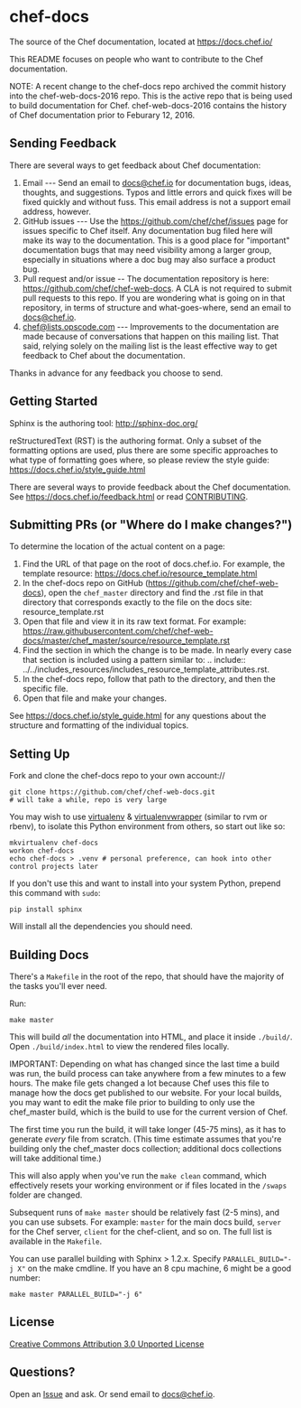 # chef-docs

The source of the Chef documentation, located at https://docs.chef.io/

This README focuses on people who want to contribute to the Chef documentation.

NOTE: A recent change to the chef-docs repo archived the commit history into the chef-web-docs-2016 repo. This is the active repo that is being used to build documentation for Chef. chef-web-docs-2016 contains the history of Chef documentation prior to Feburary 12, 2016.

## Sending Feedback

There are several ways to get feedback about Chef documentation:

1. Email --- Send an email to docs@chef.io for documentation bugs, ideas, thoughts, and suggestions. Typos and little errors and quick fixes will be fixed quickly and without fuss. This email address is not a support email address, however.
2. GitHub issues --- Use the https://github.com/chef/chef/issues page for issues specific to Chef itself. Any documentation bug filed here will make its way to the documentation. This is a good place for "important" documentation bugs that may need visibility among a larger group, especially in situations where a doc bug may also surface a product bug.
3. Pull request and/or issue -- The documentation repository is here: https://github.com/chef/chef-web-docs. A CLA is not required to submit pull requests to this repo. If you are wondering what is going on in that repository, in terms of structure and what-goes-where, send an email to docs@chef.io.
4. chef@lists.opscode.com --- Improvements to the documentation are made because of conversations that happen on this mailing list. That said, relying solely on the mailing list is the least effective way to get feedback to Chef about the documentation.

Thanks in advance for any feedback you choose to send.



## Getting Started

Sphinx is the authoring tool: http://sphinx-doc.org/

reStructuredText (RST) is the authoring format. Only a subset of the formatting options are used, plus there are some specific approaches to what type of formatting goes where, so please review the style guide: https://docs.chef.io/style_guide.html

There are several ways to provide feedback about the Chef documentation. See https://docs.chef.io/feedback.html or read [CONTRIBUTING](CONTRIBUTING).




## Submitting PRs (or "Where do I make changes?")

To determine the location of the actual content on a page:

1. Find the URL of that page on the root of docs.chef.io. For example, the template resource: https://docs.chef.io/resource_template.html
2. In the chef-docs repo on GitHub (https://github.com/chef/chef-web-docs), open the `chef_master` directory and find the .rst file in that directory that corresponds exactly to the file on the docs site: resource_template.rst
3. Open that file and view it in its raw text format. For example: https://raw.githubusercontent.com/chef/chef-web-docs/master/chef_master/source/resource_template.rst
4. Find the section in which the change is to be made. In nearly every case that section is included using a pattern similar to: .. include:: ../../includes_resources/includes_resource_template_attributes.rst.
5. In the chef-docs repo, follow that path to the directory, and then the specific file.
6. Open that file and make your changes.

See https://docs.chef.io/style_guide.html for any questions about the structure and formatting of the individual topics.

## Setting Up


Fork and clone the chef-docs repo to your own account://

    git clone https://github.com/chef/chef-web-docs.git
    # will take a while, repo is very large

You may wish to use [virtualenv](http://www.virtualenv.org/) & [virtualenvwrapper](http://virtualenvwrapper.readthedocs.org/) (similar to rvm or rbenv), to isolate this Python environment from others, so start out like so:

    mkvirtualenv chef-docs
    workon chef-docs
    echo chef-docs > .venv # personal preference, can hook into other control projects later

If you don't use this and want to install into your system Python, prepend this command with `sudo`:

    pip install sphinx

Will install all the dependencies you should need.


## Building Docs

There's a `Makefile` in the root of the repo, that should have the majority of the tasks you'll ever need.

Run:

    make master

This will build *all* the documentation into HTML, and place it inside `./build/`.
Open `./build/index.html` to view the rendered files locally.

IMPORTANT: Depending on what has changed since the last time a build was run, the build process can take anywhere from a few minutes to a few hours. The make file gets changed a lot because Chef uses this file to manage how the docs get published to our website. For your local builds, you may want to edit the make file prior to building to only use the chef_master build, which is the build to use for the current version of Chef.

The first time you run the build, it will take longer (45-75 mins), as it has to generate _every_ file from scratch. (This time estimate assumes that you're building only the chef_master docs collection; additional docs collections will take additional time.)

This will also apply when you've run the `make clean` command, which effectively resets your working environment or if files located in the `/swaps` folder are changed.

Subsequent runs of `make master` should be relatively fast (2-5 mins), and you can use subsets. For example: `master` for the main docs build, `server` for the Chef server, `client` for the chef-client, and so on. The full list is available in the `Makefile`.

You can use parallel building with Sphinx > 1.2.x. Specify `PARALLEL_BUILD="-j X"` on the make cmdline. If you have an 8 cpu machine, 6 might be a good number:

    make master PARALLEL_BUILD="-j 6"

## License

[Creative Commons Attribution 3.0 Unported License](http://creativecommons.org/licenses/by/3.0/)

## Questions?

Open an [Issue](https://github.com/chef/chef-web-docs/issues) and ask. Or send email to docs@chef.io.
